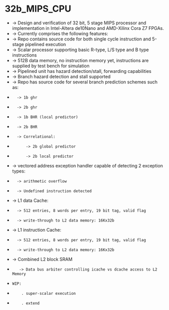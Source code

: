 # 32b_MIPS_CPU
*    -> Design and verification of 32 bit, 5 stage MIPS processor and implementation in Intel-Altera de10Nano and AMD-Xilinx Cora Z7 FPGAs. 
*    -> Currently comprises the following features:
*    -> Repo contains source code for both single cycle instruction and 5-stage pipelined execution
*    -> Scalar processor supporting basic R-type, L/S type and B type instructions
*    -> 512B data memory, no instruction memory yet, instructions are supplied by test bench for simulation
*    -> Pipelined unit has hazard detection/stall, forwarding capabilities
*    -> Branch hazard detection and stall supported
*    -> Repo has source code for several branch prediction schemes such as:
*       -> 1b ghr
*       -> 2b ghr
*       -> 1b BHR (local predictor)
*       -> 2b BHR
*       -> Correlational:
*           -> 2b global predictor
*           -> 2b local predictor
*    -> vectored address exception handler capable of detecting 2 exception types:
*       -> arithmetic overflow
*       -> Undefined instruction detected
*    -> L1 data Cache:
*       -> 512 entries, 8 words per entry, 19 bit tag, valid flag
*       -> write-through to L2 data memory: 16Kx32b
*    -> L1 instruction Cache:
*       -> 512 entries, 8 words per entry, 19 bit tag, valid flag
*       -> write-through to L2 data memory: 16Kx32b
*    -> Combined L2 block SRAM
*        -> Data bus arbiter controlling icache vs dcache access to L2 Memory
*     WIP:
*         . super-scalar execution
*         . extend 

